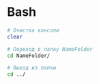 # Bash
```bash
# Очистка консоли
clear

# Переход в папку NameFolder
cd NameFolder/

# Выход из папки
cd ../
```


